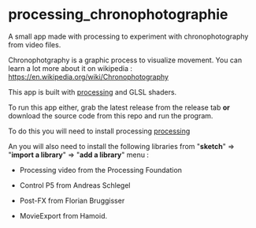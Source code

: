 # processing_chronophotographie

A small app made with processing to experiment with chronophotography from video files.

Chronophotgraphy is a graphic process to visualize movement. You can learn a lot more about it on wikipedia : https://en.wikipedia.org/wiki/Chronophotography

This app is built with [processing](https://processing.org/) and GLSL shaders.

To run this app either, grab the latest release from the release tab **or** download the source code from this repo and run the program.

To do this you will need to install processing [processing](https://processing.org/download/) 

An you will also need to install the following libraries from "**sketch**" => "**import a library**" => "**add a library**" menu :

 - Processing video from the Processing Foundation
    
- Control P5 from Andreas Schlegel
    
- Post-FX from Florian Bruggisser

- MovieExport from Hamoid.
